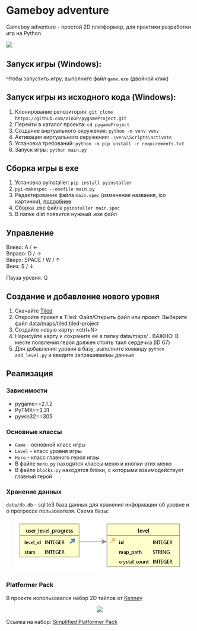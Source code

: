 # Gameboy adventure

Gameboy adventure - простой 2D платформер, для практики разработки игр на Python 

![](https://github.com/Your_Repository_Name/Your_GIF_Name.gif)

## Запуск игры (Windows):
Чтобы запустить игру, выполните файл `game.exe` (двойной клик)

## Запуск игры из исходного кода (Windows):

1. Клонирование репозитория: `git clone https://github.com/VinGP/pygameProject.git`
2. Перейти в каталог проекта: `cd pygameProject`
3. Создание виртуального окружения: `python -m venv venv`
4. Активация виртуального окружения: `.\venv\Scripts\activate`
5. Установка требований: `python -m pip install -r requirements.txt`
6. Запуск игры: `python main.py`

## Сборка игры в exe
1. Установка pyinstaller: `pip install pyinstaller`
2. `pyi-makespec --onefile main.py`
3. Редактирование файла `main.spec` (изменение названия, ico картинки), [подробнее](https://habr.com/ru/sandbox/143934/)
4. Сборка .exe файла `pyinstaller main.spec`
5. В папке dist появится нужный .exe файл

## Управление
Влево: A / ← \
Вправо: D / → \
Вверх: SPACE / W / ↑ \
Вниз: S / ↓

Пауза уровня: Q

## Создание и добавление нового уровня
1. Скачайте [Tiled](https://www.mapeditor.org/)
2. Откройте проект в Tiled: Файл/Открыть файл или проект. Выберите файл data/maps/tiled.tiled-project
3. Создайте новую карту: <ctrl+N>
4. Нарисуйте карту и сохраните её в папку data/maps/ . ВАЖНО! В месте появления героя должен стоять таил сердечка (ID 67)
5. Для добавления уровня в базу, выполните команду `python add_level.py` и введите запрашиваемы данные

## Реализация

### Зависимости
- pygame==2.1.2
- PyTMX==3.31
- pywin32==305


### Основные классы
- `Game` - основной класс игры
- `Level` - класс уровня игры
- `Hero` - класс главного героя игры
- В файле `menu.py` находятся классы меню и кнопки этих меню
- В файле `blocks.py` находятся блоки, с которыми взаимодействует главный герой

### Хранение данных
`data/db.db` - sqlite3 база данных для хранения информации об уровне и о прогрессе пользователя.
Схема базы:
<p align='center'>
	<img src='README/db.png'>
</p>

### Platformer Pack
В проекте использовался набор 2D тайлов от [Kenney](https://www.kenney.nl/)
<p align='center'>
	<img src='https://www.kenney.nl/content/3-assets/72-simplified-platformer-pack/simplifiedkenney.png'>
</p>

Ссылка на набор: [Simplified Platformer Pack](https://www.kenney.nl/assets/simplified-platformer-pack)
